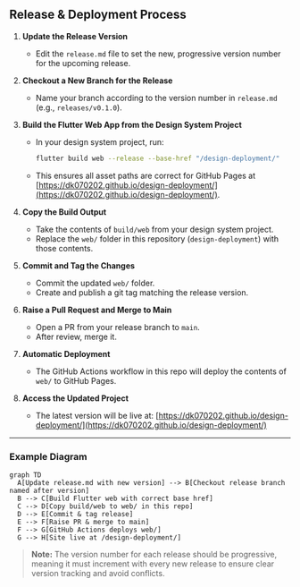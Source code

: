 ## Release & Deployment Process

1. **Update the Release Version**
   - Edit the `release.md` file to set the new, progressive version number for the upcoming release.

2. **Checkout a New Branch for the Release**
   - Name your branch according to the version number in `release.md` (e.g., `releases/v0.1.0`).

3. **Build the Flutter Web App from the Design System Project**
   - In your design system project, run:
     ```sh
     flutter build web --release --base-href "/design-deployment/"
     ```
   - This ensures all asset paths are correct for GitHub Pages at [https://dk070202.github.io/design-deployment/](https://dk070202.github.io/design-deployment/).

4. **Copy the Build Output**
   - Take the contents of `build/web` from your design system project.
   - Replace the `web/` folder in this repository (`design-deployment`) with those contents.

5. **Commit and Tag the Changes**
   - Commit the updated `web/` folder.
   - Create and publish a git tag matching the release version.

6. **Raise a Pull Request and Merge to Main**
   - Open a PR from your release branch to `main`.
   - After review, merge it.

7. **Automatic Deployment**
   - The GitHub Actions workflow in this repo will deploy the contents of `web/` to GitHub Pages.

8. **Access the Updated Project**
   - The latest version will be live at: [https://dk070202.github.io/design-deployment/](https://dk070202.github.io/design-deployment/)

---

### Example Diagram

```mermaid
graph TD
  A[Update release.md with new version] --> B[Checkout release branch named after version]
  B --> C[Build Flutter web with correct base href]
  C --> D[Copy build/web to web/ in this repo]
  D --> E[Commit & tag release]
  E --> F[Raise PR & merge to main]
  F --> G[GitHub Actions deploys web/]
  G --> H[Site live at /design-deployment/]
```

> **Note:** The version number for each release should be progressive, meaning it must increment with every new release to ensure clear version tracking and avoid conflicts.
